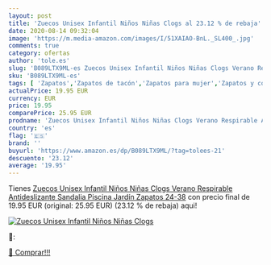```yaml
---
layout: post
title: 'Zuecos Unisex Infantil Niños Niñas Clogs al 23.12 % de rebaja'
date: 2020-08-14 09:32:04
image: 'https://m.media-amazon.com/images/I/51XAIAO-BnL._SL400_.jpg'
comments: true
category: ofertas
author: 'tole.es'
slug: 'B089LTX9ML-es Zuecos Unisex Infantil Niños Niñas Clogs Verano Respirable...'
sku: 'B089LTX9ML-es'
tags: [ 'Zapatos','Zapatos de tacón','Zapatos para mujer','Zapatos y complementos','sandalia','zapatos','zuecos', ]
actualPrice: 19.95 EUR
currency: EUR
price: 19.95
comparePrice: 25.95 EUR
prodname: 'Zuecos Unisex Infantil Niños Niñas Clogs Verano Respirable Antideslizante Sandalia Piscina Jardín Zapatos 24-38'
country: 'es'
flag: '🇪🇸'
brand: ''
buyurl: 'https://www.amazon.es/dp/B089LTX9ML/?tag=tolees-21'
descuento: '23.12'
average: '19.95'
---
```


Tienes [Zuecos Unisex Infantil Niños Niñas Clogs Verano Respirable Antideslizante Sandalia Piscina Jardín Zapatos 24-38](https://www.amazon.es/dp/B089LTX9ML/?tag=tolees-21) con precio final de  19.95 EUR (original: 25.95 EUR) (23.12 %  de rebaja) aqui!

[![Zuecos Unisex Infantil Niños Niñas Clogs](https://m.media-amazon.com/images/I/51XAIAO-BnL._SL400_.jpg)](https://www.amazon.es/dp/B089LTX9ML/?tag=tolees-21)

🔎:


[🛒 Comprar!!!](https://www.amazon.es/dp/B089LTX9ML/?tag=tolees-21)
